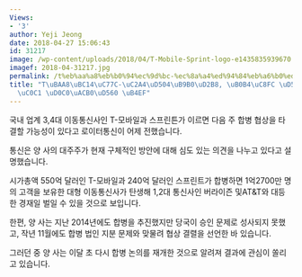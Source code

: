 ```yaml
---
Views:
- '3'
author: Yeji Jeong
date: 2018-04-27 15:06:43
id: 31217
image: /wp-content/uploads/2018/04/T-Mobile-Sprint-logo-e1435835939670.png
imagef: 2018-04-31217.jpg
permalink: /t%eb%aa%a8%eb%b0%94%ec%9d%bc-%ec%8a%a4%ed%94%84%eb%a6%b0%ed%8a%b8-%eb%82%b4%ec%a3%bc-%ed%95%a9%eb%b3%91%ed%98%91%ec%83%81-%ed%83%80%ea%b2%b0%ed%95%a0-%eb%93%af/
title: "T\uBAA8\uBC14\uC77C-\uC2A4\uD504\uB9B0\uD2B8, \uB0B4\uC8FC \uD569\uBCD1\uD611\
  \uC0C1 \uD0C0\uACB0\uD560 \uB4EF"
---
```


국내 업계 3,4대 이동통신사인 T-모바일과 스프린튼가 이르면 다음 주 합병 협상을 타결할 가능성이 있다고 로이터통신이 어제 전했습니다.

통신은 양 사의 대주주가 현재 구체적인 방안에 대해 심도 있는 의견을 나누고 있다고 설명했습니다.

시가총액 550억 달러인 T-모바일과 240억 달러인 스프린트가 합병하면 1억2700만 명의 고객을 보유한 대형 이동통신사가 탄생해 1,2대 통신사인 버라이즌 및AT&T와 대등한 경재일 벌일 수 있을 것으로 보입니다.

한편, 양 사는 지난 2014년에도 합병을 추진했지만 당국이 승인 문제로 성사되지 못했고, 작년 11월에도 합병 법인 지분 문제와 맞물려 협상 결렬을 선언한 바 있습니다.

그러던 중 양 사는 이달 초 다시 합병 논의를 재개한 것으로 알려져 결과에 관심이 쏠리고 있습니다.